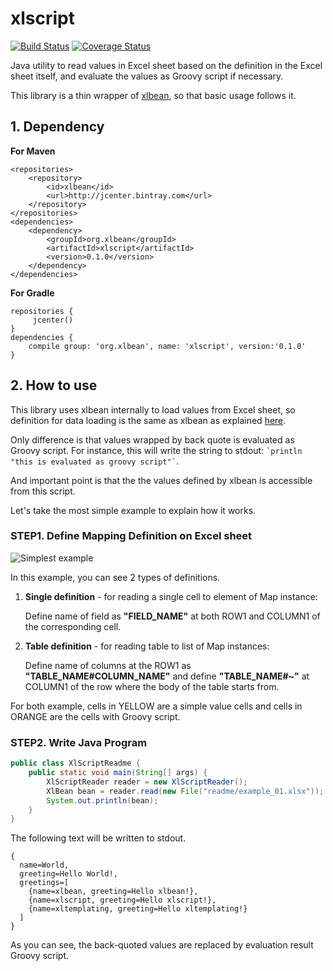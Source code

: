 # xlscript

[![Build Status](https://travis-ci.org/aji3/xlscript.svg?branch=master)](https://travis-ci.org/aji3/xlscript)
[![Coverage Status](https://coveralls.io/repos/github/aji3/xlscript/badge.svg?branch=master)](https://coveralls.io/github/aji3/xlscript?branch=master)

Java utility to read values in Excel sheet based on the definition in the Excel sheet itself, and evaluate the values as Groovy script if necessary.

This library is a thin wrapper of [xlbean](https://github.com/aji3/xlbean), so that basic usage follows it.

## 1. Dependency

**For Maven**
```
<repositories>
    <repository>
        <id>xlbean</id>
        <url>http://jcenter.bintray.com</url>
    </repository>
</repositories>
<dependencies>
    <dependency>
        <groupId>org.xlbean</groupId>
        <artifactId>xlscript</artifactId>
        <version>0.1.0</version>
    </dependency>
</dependencies>
```

**For Gradle**
```
repositories {
     jcenter()
}
dependencies {
    compile group: 'org.xlbean', name: 'xlscript', version:'0.1.0'
}
```

## 2. How to use

This library uses xlbean internally to load values from Excel sheet, so definition for data loading is the same as xlbean as explained [here](https://github.com/aji3/xlbean/wiki/Reading-excel-sheet).

Only difference is that values wrapped by back quote is evaluated as Groovy script. For instance, this will write the string to stdout: ``` `println "this is evaluated as groovy script"` ```. 

And important point is that the the values defined by xlbean is accessible from this script.

Let's take the most simple example to explain how it works.

### STEP1. Define Mapping Definition on Excel sheet

![Simplest example](https://user-images.githubusercontent.com/23234132/57008300-164bbf80-6c2a-11e9-84d0-a83e01bde81c.png)


In this example, you can see 2 types of definitions.

1. **Single definition** - for reading a single cell to element of Map instance: 

   Define name of field as **"FIELD_NAME"** at both ROW1 and COLUMN1 of the corresponding cell.

2. **Table definition** -  for reading table to list of Map instances: 

   Define name of columns at the ROW1 as **"TABLE_NAME#COLUMN_NAME"** and define **"TABLE_NAME#~"** at COLUMN1 of the row where the body of the table starts from.

For both example, cells in YELLOW are a simple value cells and cells in ORANGE are the cells with Groovy script.

### STEP2. Write Java Program

```java
public class XlScriptReadme {
    public static void main(String[] args) {
        XlScriptReader reader = new XlScriptReader();
        XlBean bean = reader.read(new File("readme/example_01.xlsx"));
        System.out.println(bean);
    }
}
```
The following text will be written to stdout.

```
{
  name=World, 
  greeting=Hello World!, 
  greetings=[
    {name=xlbean, greeting=Hello xlbean!},
    {name=xlscript, greeting=Hello xlscript!}, 
    {name=xltemplating, greeting=Hello xltemplating!}
  ]
}
```

As you can see, the back-quoted values are replaced by evaluation result Groovy script.

